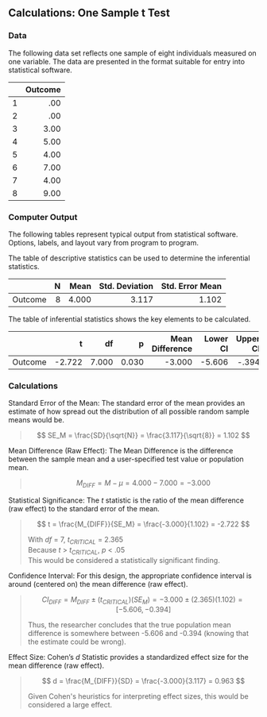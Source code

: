 ## Calculations: One Sample t Test

### Data

The following data set reflects one sample of eight individuals measured on one variable. The data are presented in the format suitable for entry into statistical software.

|     | Outcome |
|-----|--------:|
| 1   | .00     |
| 2   | .00     |
| 3   | 3.00    |
| 4   | 5.00    |
| 5   | 4.00    |
| 6   | 7.00    |
| 7   | 4.00    |
| 8   | 9.00    |

### Computer Output

The following tables represent typical output from statistical software. Options, labels, and layout vary from program to program.

The table of descriptive statistics can be used to determine the inferential statistics.

|         | N   | Mean  | Std. Deviation | Std. Error Mean |
|:--------|----:|------:|---------------:|----------------:|
| Outcome |   8 | 4.000 |          3.117 |           1.102 |

The table of inferential statistics shows the key elements to be calculated.

|         | t         |	df	  | p     | Mean Difference | Lower CI | Upper CI | Cohen's d | 
|:--------|----------:|------:|------:|----------------:|---------:|---------:|----------:|
| Outcome |	   -2.722 | 7.000 | 0.030 |          -3.000 |   -5.606 |    -.394 |     -.963 |

### Calculations

Standard Error of the Mean: The standard error of the mean provides an estimate of how spread out the distribution of all possible random sample means would be.

> $$ SE_M = \frac{SD}{\sqrt{N}} = \frac{3.117}{\sqrt{8}} = 1.102 $$

Mean Difference (Raw Effect): The Mean Difference is the difference between the sample mean and a user-specified test value or population mean.

> $$ M_{DIFF} = M - \mu = 4.000 − 7.000 = −3.000 $$

Statistical Significance: The *t* statistic is the ratio of the mean difference (raw effect) to the standard error of the mean.

> $$ t = \frac{M_{DIFF}}{SE_M} = \frac{-3.000}{1.102} = -2.722 $$
>
> With *df* = 7, *t<sub>CRITICAL</sub>* = 2.365  
> Because *t* > *t<sub>CRITICAL</sub>*, *p* < .05  
> This would be considered a statistically significant finding.

Confidence Interval: For this design, the appropriate confidence interval is around (centered on) the mean difference (raw effect).

> $$ CI_{DIFF} = M_{DIFF} \pm (t_{CRITICAL} ) (SE_M) = -3.000 \pm (2.365) (1.102) = [ -5.606, -0.394 ] $$
>
> Thus, the researcher concludes that the true population mean difference is somewhere between -5.606 and -0.394 (knowing that the estimate could be wrong).

Effect Size: Cohen’s *d* Statistic provides a standardized effect size for the mean difference (raw effect).

> $$ d = \frac{M_{DIFF}}{SD} = \frac{-3.000}{3.117} = 0.963 $$
>
> Given Cohen's heuristics for interpreting effect sizes, this would be considered a large effect.
